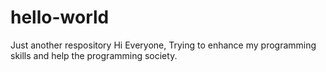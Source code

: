 # hello-world
Just another respository
Hi Everyone,
Trying to enhance my programming skills and help the programming society. 
